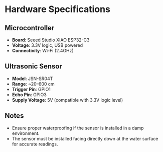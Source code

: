 # Hardware Specifications

## Microcontroller
- **Board**: Seeed Studio XIAO ESP32-C3
- **Voltage**: 3.3V logic, USB powered
- **Connectivity**: Wi-Fi (2.4GHz)

## Ultrasonic Sensor
- **Model**: JSN-SR04T
- **Range**: ~20–600 cm
- **Trigger Pin**: GPIO1
- **Echo Pin**: GPIO3
- **Supply Voltage**: 5V (compatible with 3.3V logic level)

## Notes
- Ensure proper waterproofing if the sensor is installed in a damp environment.
- The sensor must be installed facing directly down at the water surface for accurate readings.
